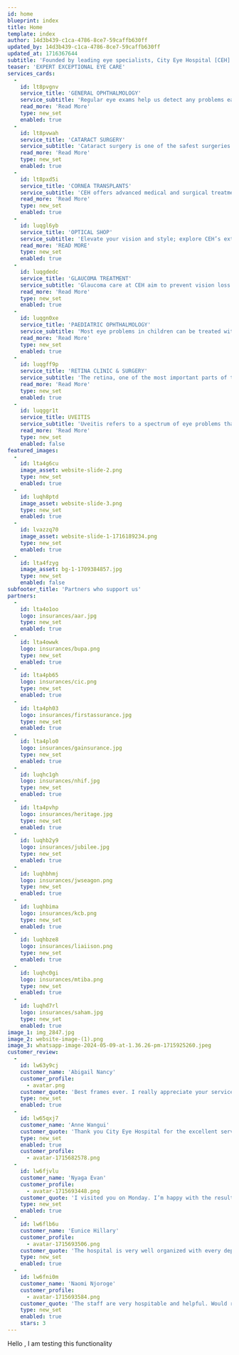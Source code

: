 ```yaml
---
id: home
blueprint: index
title: Home
template: index
author: 14d3b439-c1ca-4786-8ce7-59caffb630ff
updated_by: 14d3b439-c1ca-4786-8ce7-59caffb630ff
updated_at: 1716367644
subtitle: 'Founded by leading eye specialists, City Eye Hospital [CEH] is a premier specialty eye hospital in Kenya dedicated to making quality eye care accessible and affordable for patients of all ages and background across all our branches:'
teaser: 'EXPERT EXCEPTIONAL EYE CARE'
services_cards:
  -
    id: lt8pvgnv
    service_title: 'GENERAL OPHTHALMOLOGY'
    service_subtitle: 'Regular eye exams help us detect any problems early and thus treat any arising diseases and condition with greater success'
    read_more: 'Read More'
    type: new_set
    enabled: true
  -
    id: lt8pvwah
    service_title: 'CATARACT SURGERY'
    service_subtitle: 'Cataract surgery is one of the safest surgeries. Most cataract procedures take a short time and most patients recover quickly'
    read_more: 'Read More'
    type: new_set
    enabled: true
  -
    id: lt8pxd5i
    service_title: 'CORNEA TRANSPLANTS'
    service_subtitle: 'CEH offers advanced medical and surgical treatment for the various conditions and disorders of the cornea'
    read_more: 'Read More'
    type: new_set
    enabled: true
  -
    id: luqgl6yb
    service_title: 'OPTICAL SHOP'
    service_subtitle: 'Elevate your vision and style; explore CEH’s extensive array of eyewear (glasses, lenses, frames, and sunglasses).'
    read_more: 'READ MORE'
    type: new_set
    enabled: true
  -
    id: luqgdedc
    service_title: 'GLAUCOMA TREATMENT'
    service_subtitle: 'Glaucoma care at CEH aim to prevent vision loss from glaucoma: a leading cause of blindness'
    read_more: 'Read More'
    type: new_set
    enabled: true
  -
    id: luqgn0xe
    service_title: 'PAEDIATRIC OPHTHALMOLOGY'
    service_subtitle: 'Most eye problems in children can be treated without surgery; a few need surgical correction.'
    read_more: 'Read More'
    type: new_set
    enabled: true
  -
    id: luqgff9p
    service_title: 'RETINA CLINIC & SURGERY'
    service_subtitle: 'The retina, one of the most important parts of the eye, can be affected by a range of ailments.'
    read_more: 'Read More'
    type: new_set
    enabled: true
  -
    id: luqggr1t
    service_title: UVEITIS
    service_subtitle: 'Uveitis refers to a spectrum of eye problems that involves inflammation of the uvea'
    read_more: 'Read More'
    type: new_set
    enabled: false
featured_images:
  -
    id: lta4g6cu
    image_asset: website-slide-2.png
    type: new_set
    enabled: true
  -
    id: luqh8ptd
    image_asset: website-slide-3.png
    type: new_set
    enabled: true
  -
    id: lvazzq70
    image_asset: website-slide-1-1716189234.png
    type: new_set
    enabled: true
  -
    id: lta4fzyg
    image_asset: bg-1-1709384857.jpg
    type: new_set
    enabled: false
subfooter_title: 'Partners who support us'
partners:
  -
    id: lta4o1oo
    logo: insurances/aar.jpg
    type: new_set
    enabled: true
  -
    id: lta4owwk
    logo: insurances/bupa.png
    type: new_set
    enabled: true
  -
    id: lta4pb65
    logo: insurances/cic.png
    type: new_set
    enabled: true
  -
    id: lta4ph03
    logo: insurances/firstassurance.jpg
    type: new_set
    enabled: true
  -
    id: lta4plo0
    logo: insurances/gainsurance.jpg
    type: new_set
    enabled: true
  -
    id: luqhc1gh
    logo: insurances/nhif.jpg
    type: new_set
    enabled: true
  -
    id: lta4pvhp
    logo: insurances/heritage.jpg
    type: new_set
    enabled: true
  -
    id: luqhb2y9
    logo: insurances/jubilee.jpg
    type: new_set
    enabled: true
  -
    id: luqhbhmj
    logo: insurances/jwseagon.png
    type: new_set
    enabled: true
  -
    id: luqhbima
    logo: insurances/kcb.png
    type: new_set
    enabled: true
  -
    id: luqhbze8
    logo: insurances/liaiison.png
    type: new_set
    enabled: true
  -
    id: luqhc0gi
    logo: insurances/mtiba.png
    type: new_set
    enabled: true
  -
    id: luqhd7rl
    logo: insurances/saham.jpg
    type: new_set
    enabled: true
image_1: img_2847.jpg
image_2: website-image-(1).png
image_3: whatsapp-image-2024-05-09-at-1.36.26-pm-1715925260.jpeg
customer_review:
  -
    id: lw63y9cj
    customer_name: 'Abigail Nancy'
    customer_profile:
      - avatar.png
    customer_quote: 'Best frames ever. I really appreciate your services, kindness and generosity.'
    type: new_set
    enabled: true
  -
    id: lw65qxj7
    customer_name: 'Anne Wangui'
    customer_quote: 'Thank you City Eye Hospital for the excellent service and care you provide to your patients.'
    type: new_set
    enabled: true
    customer_profile:
      - avatar-1715682578.png
  -
    id: lw6fjvlu
    customer_name: 'Nyaga Evan'
    customer_profile:
      - avatar-1715693448.png
    customer_quote: 'I visited you on Monday. I’m happy with the results, thanks for quality and affordable eye care.'
    type: new_set
    enabled: true
  -
    id: lw6flb6u
    customer_name: 'Eunice Hillary'
    customer_profile:
      - avatar-1715693506.png
    customer_quote: 'The hospital is very well organized with every department well attended. Very clean hospital.'
    type: new_set
    enabled: true
  -
    id: lw6fni0m
    customer_name: 'Naomi Njoroge'
    customer_profile:
      - avatar-1715693584.png
    customer_quote: 'The staff are very hospitable and helpful. Would really recommend other patients. Excellent services.'
    type: new_set
    enabled: true
    stars: 3
---
```

Hello , I am testing this functionality
